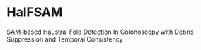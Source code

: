 # HalFSAM
SAM-based Haustral Fold Detection In Colonoscopy with Debris Suppression and Temporal Consistency
